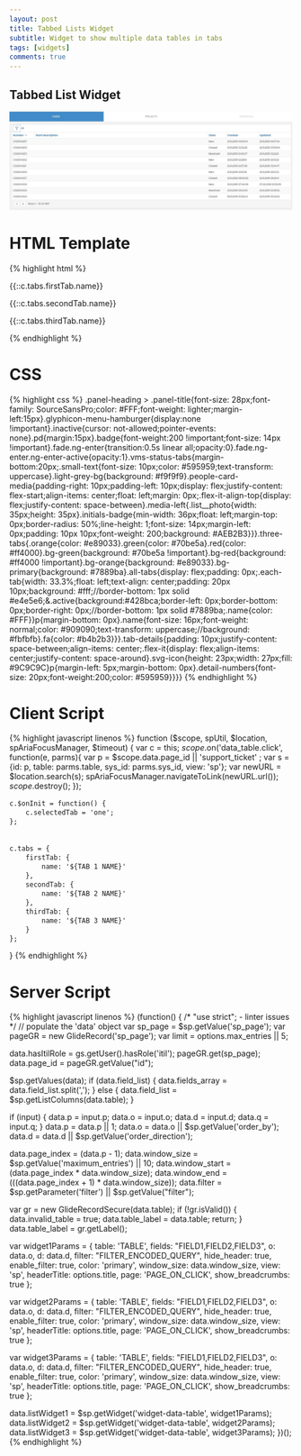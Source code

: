 ```yaml
---
layout: post
title: Tabbed Lists Widget
subtitle: Widget to show multiple data tables in tabs
tags: [widgets]
comments: true
---
```

## Tabbed List Widget

![Tabbed List Widget](/img/tabbed-list-widget.JPG)

# HTML Template
{% highlight html %}
<div class="vms-status-tabs">
  <div class="three-tabs row">
    <div class="all-tabs">
      <div class="each-tab" ng-click="c.selectedTab = 'one'" ng-class="{'active': c.selectedTab === 'one'}">        
        <p class="name">{{::c.tabs.firstTab.name}}</p>
      </div>
      <div class="each-tab" ng-click="c.selectedTab = 'two'" ng-class="{'active': c.selectedTab === 'two'}">        
        <p class="name">{{::c.tabs.secondTab.name}}</p>
      </div>
      <div class="each-tab" ng-click="c.selectedTab = 'three'" ng-class="{'active': c.selectedTab === 'three'}">        
        <p class="name">{{::c.tabs.thirdTab.name}}</p>
      </div>
    </div>
    <div class="tab-details">
      <div ng-show="c.selectedTab === 'one'">
        <div class="tab-details fade" ng-class-even="'light-grey-bg'" ng-class="{'in': c.selectedTab === 'one'}">
          <sp-widget widget="data.listWidget1"></sp-widget>
        </div>
      </div>
      <div ng-show="c.selectedTab === 'two'">
        <div class="tab-details fade" ng-class-even="'light-grey-bg'" ng-class="{'in': c.selectedTab === 'two'}">
          <sp-widget widget="data.listWidget2"></sp-widget>
        </div>
      </div>
      <div ng-show="c.selectedTab === 'three'">
        <div class="tab-details fade" ng-class-even="'light-grey-bg'" ng-class="{'in': c.selectedTab === 'three'}">
          <sp-widget widget="data.listWidget3"></sp-widget>
        </div>
      </div>
    </div>
  </div>
</div>
{% endhighlight %}

# CSS
{% highlight css %}
.panel-heading > .panel-title{font-size: 28px;font-family: SourceSansPro;color: #FFF;font-weight: lighter;margin-left:15px}.glyphicon-menu-hamburger{display:none !important}.inactive{cursor: not-allowed;pointer-events: none}.pd{margin:15px}.badge{font-weight:200 !important;font-size: 14px !important}.fade.ng-enter{transition:0.5s linear all;opacity:0}.fade.ng-enter.ng-enter-active{opacity:1}.vms-status-tabs{margin-bottom:20px;.small-text{font-size: 10px;color: #595959;text-transform: uppercase}.light-grey-bg{background: #f9f9f9}.people-card-media{padding-right: 10px;padding-left: 10px;display: flex;justify-content: flex-start;align-items: center;float: left;margin: 0px;.flex-it-align-top{display: flex;justify-content: space-between}.media-left{.list__photo{width: 35px;height: 35px}.initials-badge{min-width: 36px;float: left;margin-top: 0px;border-radius: 50%;line-height: 1;font-size: 14px;margin-left: 0px;padding: 10px 10px;font-weight: 200;background: #AEB2B3}}}.three-tabs{.orange{color: #e89033}.green{color: #70be5a}.red{color: #ff4000}.bg-green{background: #70be5a !important}.bg-red{background: #ff4000 !important}.bg-orange{background: #e89033}.bg-primary{background: #7889ba}.all-tabs{display: flex;padding: 0px;.each-tab{width: 33.3%;float: left;text-align: center;padding: 20px 10px;background: #fff;//border-bottom: 1px solid #e4e5e6;&.active{background:#428bca;border-left: 0px;border-bottom: 0px;border-right: 0px;//border-bottom: 1px solid #7889ba;.name{color: #FFF}}p{margin-bottom: 0px}.name{font-size: 16px;font-weight: normal;color: #909090;text-transform: uppercase;//background: #fbfbfb}.fa{color: #b4b2b3}}}.tab-details{padding: 10px;justify-content: space-between;align-items: center;.flex-it{display: flex;align-items: center;justify-content: space-around}.svg-icon{height: 23px;width: 27px;fill: #9C9C9C}p{margin-left: 5px;margin-bottom: 0px}.detail-numbers{font-size: 20px;font-weight:200;color: #595959}}}}
{% endhighlight %}

# Client Script
{% highlight javascript linenos %}
function ($scope, spUtil, $location, spAriaFocusManager, $timeout) {
	var c = this;
	$scope.$on('data_table.click', function(e, parms){
			var p = $scope.data.page_id || 'support_ticket' ;
			var s = {id: p, table: parms.table, sys_id: parms.sys_id, view: 'sp'};
			var newURL = $location.search(s);
			spAriaFocusManager.navigateToLink(newURL.url());
			$scope.$destroy();
	});

	c.$onInit = function() {
		c.selectedTab = 'one';
	};


	c.tabs = {
		firstTab: {
			name: '${TAB 1 NAME}'
		},
		secondTab: {
			name: '${TAB 2 NAME}'
		},
		thirdTab: {
			name: '${TAB 3 NAME}'
		}
	};
}
{% endhighlight %}

# Server Script
{% highlight javascript linenos %}
(function() {
 /*  "use strict"; - linter issues */
 // populate the 'data' object
 var sp_page = $sp.getValue('sp_page');
 var pageGR = new GlideRecord('sp_page');
 var limit = options.max_entries || 5;

 data.hasItilRole = gs.getUser().hasRole('itil');
 pageGR.get(sp_page);
 data.page_id = pageGR.getValue("id");

 $sp.getValues(data);
 if (data.field_list) {
  data.fields_array = data.field_list.split(',');
 } else {
  data.field_list = $sp.getListColumns(data.table);
 }

 if (input) {
  data.p = input.p;
  data.o = input.o;
  data.d = input.d;
  data.q = input.q;
 }
 data.p = data.p || 1;
 data.o = data.o || $sp.getValue('order_by');
 data.d = data.d || $sp.getValue('order_direction');

 data.page_index = (data.p - 1);
 data.window_size = $sp.getValue('maximum_entries') || 10;
 data.window_start = (data.page_index * data.window_size);
 data.window_end = (((data.page_index + 1) * data.window_size));
 data.filter = $sp.getParameter('filter') || $sp.getValue("filter");

 var gr = new GlideRecordSecure(data.table);
 if (!gr.isValid()) {
  data.invalid_table = true;
  data.table_label = data.table;
  return;
 }
 data.table_label = gr.getLabel();

 var widget1Params = {
  table: 'TABLE',
  fields: "FIELD1,FIELD2,FIELD3",
  o: data.o,
  d: data.d,
  filter: "FILTER_ENCODED_QUERY",
  hide_header: true,
  enable_filter: true,
  color: 'primary',
  window_size: data.window_size,
  view: 'sp',
  headerTitle: options.title,
  page: 'PAGE_ON_CLICK',
  show_breadcrumbs: true
 };

 var widget2Params = {
  table: 'TABLE',
  fields: "FIELD1,FIELD2,FIELD3",
  o: data.o,
  d: data.d,
  filter: "FILTER_ENCODED_QUERY",
  hide_header: true,
  enable_filter: true,
  color: 'primary',
  window_size: data.window_size,
  view: 'sp',
  headerTitle: options.title,
  page: 'PAGE_ON_CLICK',
  show_breadcrumbs: true
 };

 var widget3Params = {
   table: 'TABLE',
  fields: "FIELD1,FIELD2,FIELD3",
  o: data.o,
  d: data.d,
  filter: "FILTER_ENCODED_QUERY",
  hide_header: true,
  enable_filter: true,
  color: 'primary',
  window_size: data.window_size,
  view: 'sp',
  headerTitle: options.title,
  page: 'PAGE_ON_CLICK',
  show_breadcrumbs: true
 };

 data.listWidget1 = $sp.getWidget('widget-data-table', widget1Params);
 data.listWidget2 = $sp.getWidget('widget-data-table', widget2Params);
 data.listWidget3 = $sp.getWidget('widget-data-table', widget3Params);
})();
{% endhighlight %}
